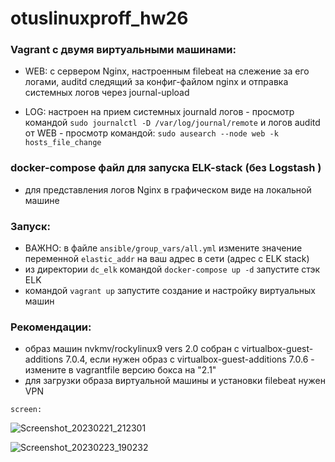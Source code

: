 # otuslinuxproff_hw26

### Vagrant с двумя виртуальными машинами:
  - WEB: с сервером Nginx, настроенным filebeat на слежение за его логами, auditd следящий за конфиг-файлом nginx и отправка системных логов через journal-upload  
  
  - LOG: настроен на прием системных journald логов - просмотр командой ``` sudo journalctl -D /var/log/journal/remote ```
         и логов auditd от WEB - просмотр командой: ``` sudo ausearch --node web -k hosts_file_change ```
        
  
### docker-compose файл для запуска ELK-stack (без Logstash )
  -  для представления логов Nginx в графическом виде на локальной машине
    
### Запуск: 
  - ВАЖНО: в файле ``` ansible/group_vars/all.yml ```  измените значение переменной ```elastic_addr``` на ваш адрес в сети (адрес с ELK stack)
  - из директории ``` dc_elk ``` командой ``` docker-compose up -d ``` запустите стэк ELK
  - командой ``` vagrant up ```  запустите создание и настройку виртуальных машин

### Рекомендации:
  - образ машин nvkmv/rockylinux9 vers 2.0 собран с virtualbox-guest-additions 7.0.4, если нужен образ с virtualbox-guest-additions 7.0.6 - измените в vagrantfile версию бокса на "2.1"  
  - для загрузки образа виртуальной машины и установки filebeat нужен VPN 

```screen:```

![Screenshot_20230221_212301](https://user-images.githubusercontent.com/59445051/220955380-26c2b7ac-5862-4a6b-9f01-342a47d03fac.png)



![Screenshot_20230223_190232](https://user-images.githubusercontent.com/59445051/220962655-e0589432-6be9-4242-8542-c0a3afae3a6e.png)

